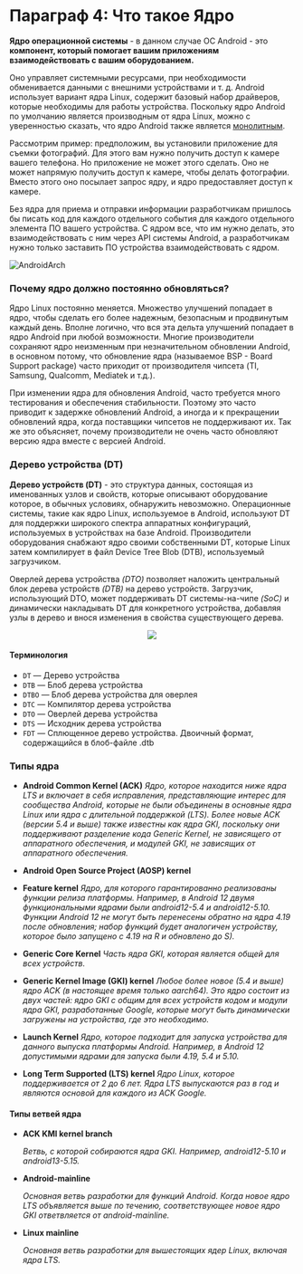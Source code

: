 # Параграф 4: Что такое Ядро

**Ядро операционной системы** - в данном случае ОС Android - это **компонент, который помогает вашим приложениям взаимодействовать с вашим оборудованием.** 

Оно управляет системными ресурсами, при необходимости обменивается данными с внешними устройствами и т. д. Android использует вариант ядра Linux, содержит базовый набор драйверов, которые необходимы для работы устройства. Поскольку ядро Android по умолчанию является производным от ядра Linux, можно с уверенностью сказать, что ядро Android также является [монолитным](https://ru.wikipedia.org/wiki/%D0%9C%D0%BE%D0%BD%D0%BE%D0%BB%D0%B8%D1%82%D0%BD%D0%BE%D0%B5_%D1%8F%D0%B4%D1%80%D0%BE). 

Рассмотрим пример: предположим, вы установили приложение для съемки фотографий. Для этого вам нужно получить доступ к камере вашего телефона. Но приложение не может этого сделать. Оно не может напрямую получить доступ к камере, чтобы делать фотографии. Вместо этого оно посылает запрос ядру, и ядро предоставляет доступ к камере. 

Без ядра для приема и отправки информации разработчикам пришлось бы писать код для каждого отдельного события для каждого отдельного элемента ПО вашего устройства. С ядром все, что им нужно делать, это взаимодействовать с ним через API системы Android, а разработчикам нужно только заставить ПО устройства взаимодействовать с ядром.

![AndroidArch](/Chapter3/AndroidArch.png)

### Почему ядро должно постоянно обновляться?

Ядро Linux постоянно меняется. Множество улучшений попадает в ядро, чтобы сделать его более надежным, безопасным и продвинутым каждый день. Вполне логично, что вся эта дельта улучшений попадает в ядро Android при любой возможности. Многие производители сохраняют ядро неизменным при незначительном обновлении Android, в основном потому, что обновление ядра (называемое BSP - Board Support package) часто приходит от производителя чипсета (TI, Samsung, Qualcomm, Mediatek и т.д.). 

При изменении ядра для обновления Android, часто требуется много тестирования и обеспечения стабильности. Поэтому это часто приводит к задержке обновлений Android, а иногда и к прекращении обновлений ядра, когда поставщики чипсетов не поддерживают их.
Так же это объясняет, почему производители не очень часто обновляют версию ядра вместе с версией Android.



### Дерево устройства (DT)

**Дерево устройств (DT)** - это структура данных, состоящая из именованных узлов и свойств, которые описывают оборудование которое, в обычных условиях, обнаружить невозможно. Операционные системы, такие как ядро Linux, используемое в Android, используют DT для поддержки широкого спектра аппаратных конфигураций, используемых в устройствах на базе Android. Производители оборудования снабжают ядро своими собственными DT, которые Linux затем компилирует в файл Device Tree Blob (DTB), используемый загрузчиком.

Оверлей дерева устройства *(DTO)* позволяет наложить центральный блок дерева устройств *(DTB)* на дерево устройств. Загрузчик, использующий DTO, может поддерживать DT системы-на-чипе *(SoC)* и динамически накладывать DT для конкретного устройства, добавляя узлы в дерево и внося изменения в свойства существующего дерева.

<p align="center">
  <img src="/Chapter3/DT.png"/>
</p>

#### Терминология

* `DT` — Дерево устройства
* `DTB` — Блоб дерева устройства
* `DTBO` — Блоб дерева устройства для оверлея
* `DTC` — Компилятор дерева устройства
* `DTO` — Оверлей дерева устройства
* `DTS` — Исходник дерева устройства
* `FDT` — Сплющенное дерево устройства. Двоичный формат, содержащийся в блоб-файле .dtb

### Типы ядра 

- **Android Common Kernel (ACK)**
  *Ядро, которое находится ниже ядра LTS и включает в себя исправления, представляющие интерес для сообщества Android, которые не были объединены в основные ядра Linux или ядра с длительной поддержкой (LTS). Более новые ACK (версии 5.4 и выше) также известны как ядра GKI, поскольку они поддерживают разделение кода Generic Kernel, не зависящего от аппаратного обеспечения, и модулей GKI, не зависящих от аппаратного обеспечения.*

- **Android Open Source Project (AOSP) kernel**

- **Feature kernel**
  *Ядро, для которого гарантированно реализованы функции релиза платформы. Например, в Android 12 двумя функциональными ядрами были android12-5.4 и android12-5.10. Функции Android 12 не могут быть перенесены обратно на ядра 4.19 после обновления; набор функций будет аналогичен устройству, которое было запущено с 4.19 на R и обновлено до S).*
  
- **Generic Core Kernel**
  *Часть ядра GKI, которая является общей для всех устройств*.
  
- **Generic Kernel Image (GKI) kernel**
  *Любое более новое (5.4 и выше) ядро ACK (в настоящее время только aarch64). Это ядро состоит из двух частей: ядро GKI с общим для всех устройств кодом и модули ядра GKI, разработанные Google, которые могут быть динамически загружены на устройства, где это необходимо.*
  
- **Launch Kernel**
  *Ядро, которое подходит для запуска устройства для данного выпуска платформы Android. Например, в Android 12 допустимыми ядрами для запуска были 4.19, 5.4 и 5.10.*
  
- **Long Term Supported (LTS) kernel**
  *Ядро Linux, которое поддерживается от 2 до 6 лет. Ядра LTS выпускаются раз в год и являются основой для каждого из ACK Google.*
#### Типы ветвей ядра

- **ACK KMI kernel branch**
  
  *Ветвь, с которой собираются ядра GKI. Например, android12-5.10 и android13-5.15.*

- **Android-mainline**
  
  *Основная ветвь разработки для функций Android. Когда новое ядро LTS объявляется выше по течению, соответствующее новое ядро GKI ответвляется от android-mainline.*

- **Linux mainline**
  
  *Основная ветвь разработки для вышестоящих ядер Linux, включая ядра LTS.*

